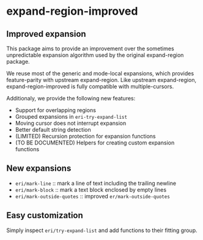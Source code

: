 # expand-region-improved

## Improved expansion

This package aims to provide an improvement over the sometimes unpredictable expansion algorithm used by the original expand-region package.

We reuse most of the generic and mode-local expansions, which provides feature-parity with upstream expand-region.
Like upstream expand-region, expand-region-improved is fully compatible with multiple-cursors.

Additionaly, we provide the following new features:

+ Support for overlapping regions
+ Grouped expansions in `eri-try-expand-list`
+ Moving cursor does not interrupt expansion
+ Better default string detection
+ (LIMITED) Recursion protection for expansion functions
+ (TO BE DOCUMENTED) Helpers for creating custom expansion functions

## New expansions

+ `eri/mark-line` :: mark a line of text including the trailing newline
+ `eri/mark-block` :: mark a text block enclosed by empty lines
+ `eri/mark-outside-quotes` :: improved `er/mark-outside-quotes`

## Easy customization

Simply inspect `eri/try-expand-list` and add functions to their fitting group.
